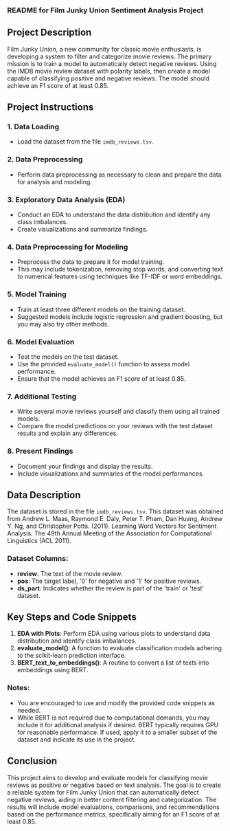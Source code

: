 ### README for Film Junky Union Sentiment Analysis Project

## Project Description

Film Junky Union, a new community for classic movie enthusiasts, is developing a system to filter and categorize movie reviews. The primary mission is to train a model to automatically detect negative reviews. Using the IMDB movie review dataset with polarity labels, then create a model capable of classifying positive and negative reviews. The model should achieve an F1 score of at least 0.85.

## Project Instructions

### 1. Data Loading
- Load the dataset from the file `imdb_reviews.tsv`.

### 2. Data Preprocessing
- Perform data preprocessing as necessary to clean and prepare the data for analysis and modeling.

### 3. Exploratory Data Analysis (EDA)
- Conduct an EDA to understand the data distribution and identify any class imbalances.
- Create visualizations and summarize findings.

### 4. Data Preprocessing for Modeling
- Preprocess the data to prepare it for model training.
- This may include tokenization, removing stop words, and converting text to numerical features using techniques like TF-IDF or word embeddings.

### 5. Model Training
- Train at least three different models on the training dataset.
- Suggested models include logistic regression and gradient boosting, but you may also try other methods.

### 6. Model Evaluation
- Test the models on the test dataset.
- Use the provided `evaluate_model()` function to assess model performance.
- Ensure that the model achieves an F1 score of at least 0.85.

### 7. Additional Testing
- Write several movie reviews yourself and classify them using all trained models.
- Compare the model predictions on your reviews with the test dataset results and explain any differences.

### 8. Present Findings
- Document your findings and display the results.
- Include visualizations and summaries of the model performances.

## Data Description

The dataset is stored in the file `imdb_reviews.tsv`. This dataset was obtained from Andrew L. Maas, Raymond E. Daly, Peter T. Pham, Dan Huang, Andrew Y. Ng, and Christopher Potts. (2011). Learning Word Vectors for Sentiment Analysis. The 49th Annual Meeting of the Association for Computational Linguistics (ACL 2011).

### Dataset Columns:
- **review**: The text of the movie review.
- **pos**: The target label, '0' for negative and '1' for positive reviews.
- **ds_part**: Indicates whether the review is part of the 'train' or 'test' dataset.

## Key Steps and Code Snippets

1. **EDA with Plots**: Perform EDA using various plots to understand data distribution and identify class imbalances.
2. **evaluate_model()**: A function to evaluate classification models adhering to the scikit-learn prediction interface.
3. **BERT_text_to_embeddings()**: A routine to convert a list of texts into embeddings using BERT.

### Notes:
- You are encouraged to use and modify the provided code snippets as needed.
- While BERT is not required due to computational demands, you may include it for additional analysis if desired. BERT typically requires GPU for reasonable performance. If used, apply it to a smaller subset of the dataset and indicate its use in the project.

## Conclusion

This project aims to develop and evaluate models for classifying movie reviews as positive or negative based on text analysis. The goal is to create a reliable system for Film Junky Union that can automatically detect negative reviews, aiding in better content filtering and categorization. The results will include model evaluations, comparisons, and recommendations based on the performance metrics, specifically aiming for an F1 score of at least 0.85.
